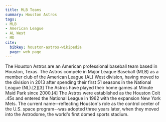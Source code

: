 ```yaml
---
title: MLB Teams
summary: Houston Astros
tags:
- MLB
- American League
- AL West
- MD
cite:
  bibkey: houston-astros-wikipedia
  page: web page
---
```

The Houston Astros are an American professional baseball team based in Houston,
Texas. The Astros compete in Major League Baseball (MLB) as a member club of the
American League (AL) West division, having moved to the division in 2013 after
spending their first 51 seasons in the National League (NL).[2][3] The Astros
have played their home games at Minute Maid Park since 2000.[4] The Astros were
established as the Houston Colt .45s and entered the National League in 1962 with
the expansion New York Mets. The current name--reflecting Houston's role as
the control center of the U.S. space program--was adopted three years later,
when they moved into the Astrodome, the world's first domed sports stadium.
